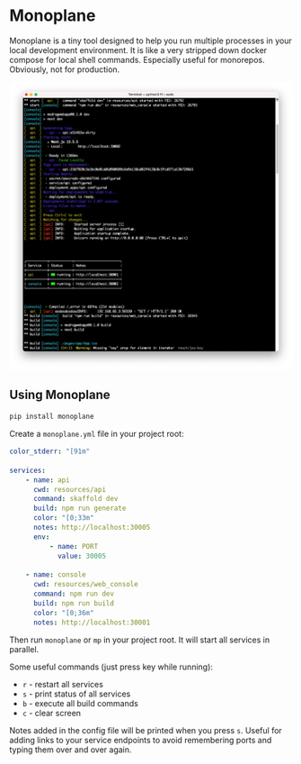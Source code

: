 # Monoplane

Monoplane is a tiny tool designed to help you run multiple processes in your local development environment. It is like a very stripped down docker compose for local shell commands. Especially useful for monorepos. Obviously, not for production.

![Screenshot](./assets/screenshot.png)

## Using Monoplane

```bash
pip install monoplane
```

Create a `monoplane.yml` file in your project root:

```yaml
color_stderr: "[91m"

services:
    - name: api
      cwd: resources/api
      command: skaffold dev
      build: npm run generate
      color: "[0;33m"
      notes: http://localhost:30005
      env:
          - name: PORT
            value: 30005

    - name: console
      cwd: resources/web_console
      command: npm run dev
      build: npm run build
      color: "[0;36m"
      notes: http://localhost:30001
```

Then run `monoplane` or `mp` in your project root. It will start all services in parallel.

Some useful commands (just press key while running):

-   `r` - restart all services
-   `s` - print status of all services
-   `b` - execute all build commands
-   `c` - clear screen

Notes added in the config file will be printed when you press `s`. Useful for adding links to your service endpoints to avoid remembering ports and typing them over and over again.
